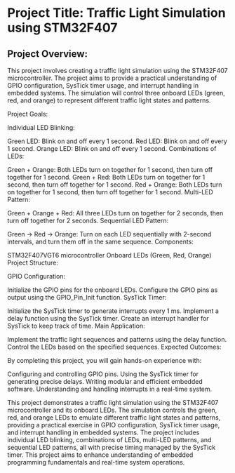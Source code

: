 # Project Title: Traffic Light Simulation using STM32F407
## Project Overview:

This project involves creating a traffic light simulation using the STM32F407 microcontroller. The project aims to provide a practical understanding of GPIO configuration, SysTick timer usage, and interrupt handling in embedded systems. The simulation will control three onboard LEDs (green, red, and orange) to represent different traffic light states and patterns.

Project Goals:

Individual LED Blinking:

Green LED: Blink on and off every 1 second.
Red LED: Blink on and off every 1 second.
Orange LED: Blink on and off every 1 second.
Combinations of LEDs:

Green + Orange: Both LEDs turn on together for 1 second, then turn off together for 1 second.
Green + Red: Both LEDs turn on together for 1 second, then turn off together for 1 second.
Red + Orange: Both LEDs turn on together for 1 second, then turn off together for 1 second.
Multi-LED Pattern:

Green + Orange + Red: All three LEDs turn on together for 2 seconds, then turn off together for 2 seconds.
Sequential LED Pattern:

Green → Red → Orange: Turn on each LED sequentially with 2-second intervals, and turn them off in the same sequence.
Components:

STM32F407VGT6 microcontroller
Onboard LEDs (Green, Red, Orange)
Project Structure:

GPIO Configuration:

Initialize the GPIO pins for the onboard LEDs.
Configure the GPIO pins as output using the GPIO_Pin_Init function.
SysTick Timer:

Initialize the SysTick timer to generate interrupts every 1 ms.
Implement a delay function using the SysTick timer.
Create an interrupt handler for SysTick to keep track of time.
Main Application:

Implement the traffic light sequences and patterns using the delay function.
Control the LEDs based on the specified sequences.
Expected Outcomes:

By completing this project, you will gain hands-on experience with:

Configuring and controlling GPIO pins.
Using the SysTick timer for generating precise delays.
Writing modular and efficient embedded software.
Understanding and handling interrupts in a real-time system.

 This project demonstrates a traffic light simulation using the STM32F407 microcontroller and its onboard LEDs. The simulation controls the green, red, and orange LEDs to emulate different traffic light states and patterns, providing a practical exercise in GPIO configuration, SysTick timer usage, and interrupt handling in embedded systems. The project includes individual LED blinking, combinations of LEDs, multi-LED patterns, and sequential LED patterns, all with precise timing managed by the SysTick timer. This project aims to enhance understanding of embedded programming fundamentals and real-time system operations.

